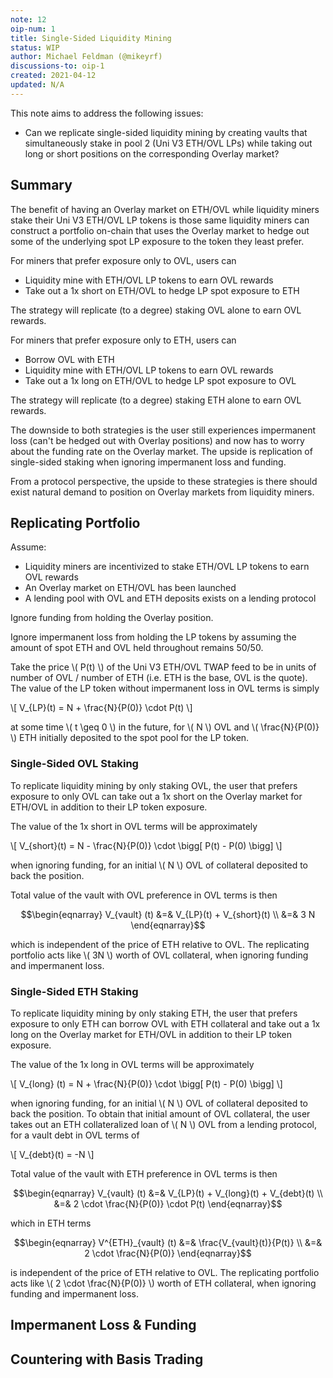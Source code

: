 ```yaml
---
note: 12
oip-num: 1
title: Single-Sided Liquidity Mining
status: WIP
author: Michael Feldman (@mikeyrf)
discussions-to: oip-1
created: 2021-04-12
updated: N/A
---
```


This note aims to address the following issues:

- Can we replicate single-sided liquidity mining by creating vaults that simultaneously stake in pool 2 (Uni V3 ETH/OVL LPs) while taking out long or short positions on the corresponding Overlay market?


## Summary

The benefit of having an Overlay market on ETH/OVL while liquidity miners stake their Uni V3 ETH/OVL LP tokens is those same liquidity miners can construct a portfolio on-chain that uses the Overlay market to hedge out some of the underlying spot LP exposure to the token they least prefer.

For miners that prefer exposure only to OVL, users can

- Liquidity mine with ETH/OVL LP tokens to earn OVL rewards
- Take out a 1x short on ETH/OVL to hedge LP spot exposure to ETH

The strategy will replicate (to a degree) staking OVL alone to earn OVL rewards.

For miners that prefer exposure only to ETH, users can

- Borrow OVL with ETH
- Liquidity mine with ETH/OVL LP tokens to earn OVL rewards
- Take out a 1x long on ETH/OVL to hedge LP spot exposure to OVL

The strategy will replicate (to a degree) staking ETH alone to earn OVL rewards.

The downside to both strategies is the user still experiences impermanent loss (can't be hedged out with Overlay positions) and now has to worry about the funding rate on the Overlay market. The upside is replication of single-sided staking when ignoring impermanent loss and funding.

From a protocol perspective, the upside to these strategies is there should exist natural demand to position on Overlay markets from liquidity miners.


## Replicating Portfolio

Assume:

- Liquidity miners are incentivized to stake ETH/OVL LP tokens to earn OVL rewards
- An Overlay market on ETH/OVL has been launched
- A lending pool with OVL and ETH deposits exists on a lending protocol

Ignore funding from holding the Overlay position.

Ignore impermanent loss from holding the LP tokens by assuming the amount of spot ETH and OVL held throughout remains 50/50.

Take the price \\( P(t) \\) of the Uni V3 ETH/OVL TWAP feed to be in units of number of OVL / number of ETH (i.e. ETH is the base, OVL is the quote). The value of the LP token without impermanent loss in OVL terms is simply

\\[ V_{LP}(t) = N + \frac{N}{P(0)} \cdot P(t) \\]

at some time \\( t \geq 0 \\) in the future, for \\( N \\) OVL and \\( \frac{N}{P(0)} \\) ETH initially deposited to the spot pool for the LP token.

### Single-Sided OVL Staking

To replicate liquidity mining by only staking OVL, the user that prefers exposure to only OVL can take out a 1x short on the Overlay market for ETH/OVL in addition to their LP token exposure.

The value of the 1x short in OVL terms will be approximately

\\[ V_{short}(t) = N - \frac{N}{P(0)} \cdot \bigg[ P(t) - P(0) \bigg] \\]

when ignoring funding, for an initial \\( N \\) OVL of collateral deposited to back the position.

Total value of the vault with OVL preference in OVL terms is then

$$\begin{eqnarray}
V_{vault} (t) &=& V_{LP}(t) + V_{short}(t) \\
&=& 3 N
\end{eqnarray}$$

which is independent of the price of ETH relative to OVL. The replicating portfolio acts like \\( 3N \\) worth of OVL collateral, when ignoring funding and impermanent loss.

### Single-Sided ETH Staking

To replicate liquidity mining by only staking ETH, the user that prefers exposure to only ETH can borrow OVL with ETH collateral and take out a 1x long on the Overlay market for ETH/OVL in addition to their LP token exposure.

The value of the 1x long in OVL terms will be approximately

\\[ V_{long} (t) = N + \frac{N}{P(0)} \cdot \bigg[ P(t) - P(0) \bigg] \\]

when ignoring funding, for an initial \\( N \\) OVL of collateral deposited to back the position. To obtain that initial amount of OVL collateral, the user takes out an ETH collateralized loan of \\( N \\) OVL from a lending protocol, for a vault debt in OVL terms of

\\[ V_{debt}(t) = -N \\]

Total value of the vault with ETH preference in OVL terms is then

$$\begin{eqnarray}
V_{vault} (t) &=& V_{LP}(t) + V_{long}(t) + V_{debt}(t) \\
&=& 2 \cdot \frac{N}{P(0)} \cdot P(t)
\end{eqnarray}$$

which in ETH terms

$$\begin{eqnarray}
V^{ETH}_{vault} (t) &=& \frac{V_{vault}(t)}{P(t)} \\
&=& 2 \cdot \frac{N}{P(0)}
\end{eqnarray}$$

is independent of the price of ETH relative to OVL. The replicating portfolio acts like \\( 2 \cdot \frac{N}{P(0)} \\) worth of ETH collateral, when ignoring funding and impermanent loss.


## Impermanent Loss & Funding


## Countering with Basis Trading
